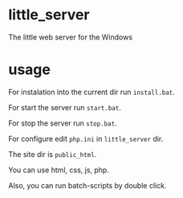 # little_server
The little web server for the Windows
# usage
For instalation into the current dir run `install.bat`.

For start the server run `start.bat`.

For stop the server run `stop.bat`.

For configure edit `php.ini` in `little_server` dir.

The site dir is `public_html`.

You can use html, css, js, php.

Also, you can run batch-scripts by double click.
